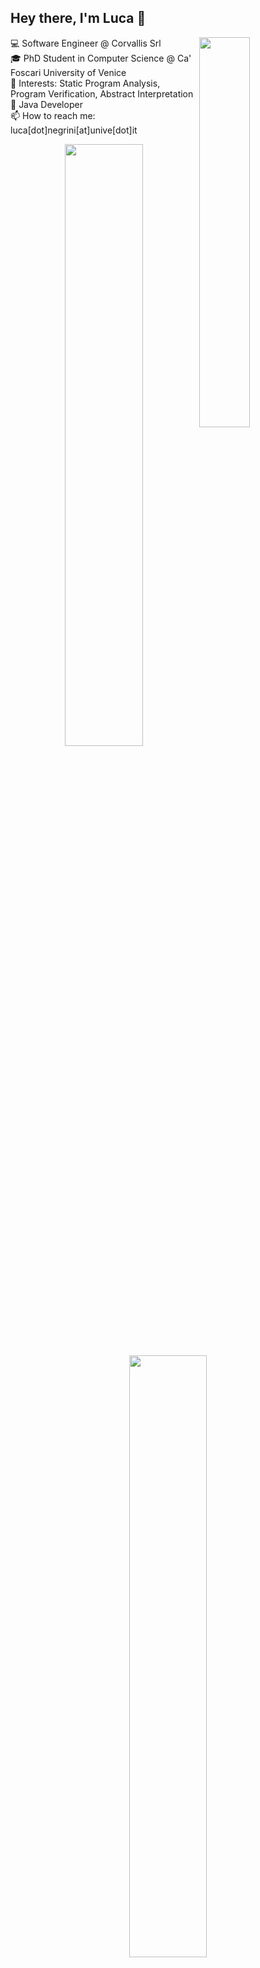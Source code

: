 ## Hey there, I'm Luca :wave:

<p>
💻 Software Engineer @ Corvallis Srl <img align="right" width="40%" src="https://github-readme-stats.vercel.app/api/top-langs/?username=lucaneg&layout=compact&exclude_repo=lucaneg.github.io&langs_count=6&bg_color=00000000&text_color=888888&title_color=2248a8&icon_color=2248a8" /> <br>
🎓 PhD Student in Computer Science @ Ca' Foscari University of Venice <br>
📑 Interests: Static Program Analysis, Program Verification, Abstract Interpretation <br>
📌 Java Developer <br>
📫 How to reach me: luca[dot]negrini[at]unive[dot]it
</p>

<p align="center">
<img align='center' width="49.7%" src="https://github-readme-stats.vercel.app/api?username=lucaneg&show_icons=true&count_private=true&include_all_commits=true&bg_color=00000000&text_color=888888&title_color=2248a8&icon_color=2248a8" /> 
<img align="center" width="49.7%" src="http://github-readme-streak-stats.herokuapp.com/?user=lucaneg&background=FFFFFF00&fire=2248A8&ring=2248A8&stroke=2248A8&currStreakNum=888888&sideNums=888888&currStreakLabel=888888&sideLabels=888888&dates=B3B3B3" />
</p>
